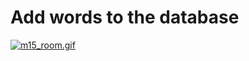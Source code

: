 # Add words to the database

<a href="https://gifyu.com/image/S7yXU"><img src="https://s10.gifyu.com/images/m15_room.gif" alt="m15_room.gif" border="0" /></a>
